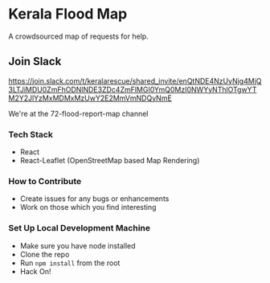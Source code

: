 # Kerala Flood Map
A crowdsourced map of requests for help.

## Join Slack
https://join.slack.com/t/keralarescue/shared_invite/enQtNDE4NzUyNjg4MjQ3LTJiMDU0ZmFhODNlNDE3ZDc4ZmFlMGI0YmQ0MzI0NWYyNThlOTgwYTM2Y2JlYzMxMDMxMzUwY2E2MmVmNDQyNmE

We're at the 72-flood-report-map channel

### Tech Stack
* React
* React-Leaflet (OpenStreetMap based Map Rendering)

### How to Contribute
* Create issues for any bugs or enhancements
* Work on those which you find interesting 

### Set Up Local Development Machine
* Make sure you have node installed
* Clone the repo
* Run `npm install` from the root
* Hack On!
